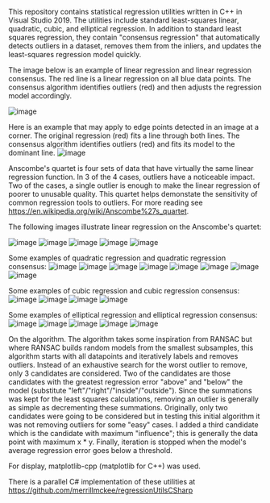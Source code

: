 This repository contains statistical regression utilities written in C++ in Visual Studio 2019.  The utilities include standard least-squares linear, quadratic, cubic, and elliptical regression.  In addition to standard least squares regression, they contain "consensus regression" that automatically detects outliers in a dataset, removes them from the inliers, and updates the least-squares regression model quickly.

The image below is an example of linear regression and linear regression consensus.  The red line is a linear regression on all blue data points.  The consensus algorithm identifies outliers (red) and then adjusts the regression model accordingly.

![image](https://user-images.githubusercontent.com/79757625/117740886-5fe32380-b1cf-11eb-8076-8a2fe13c46f1.png)

Here is an example that may apply to edge points detected in an image at a corner.  The original regression (red) fits a line through both lines.  The consensus algorithm identifies outliers (red) and fits its model to the dominant line.
![image](https://user-images.githubusercontent.com/79757625/117740905-67a2c800-b1cf-11eb-8613-0927d241d1c5.png)

Anscombe's quartet is four sets of data that have virtually the same linear regression function.  In 3 of the 4 cases, outliers have a noticeable impact.  Two of the cases, a single outlier is enough to make the linear regression of poorer to unusable quality.  This quartet helps demonstate the sensitivity of common regression tools to outliers.  For more reading see https://en.wikipedia.org/wiki/Anscombe%27s_quartet.

The following images illustrate linear regression on the Anscombe's quartet:

![image](https://user-images.githubusercontent.com/79757625/117516460-260fe400-af67-11eb-94b9-02d05308799f.png)
![image](https://user-images.githubusercontent.com/79757625/117740919-712c3000-b1cf-11eb-8465-311aa3ba1d53.png)
![image](https://user-images.githubusercontent.com/79757625/117741070-8903b400-b1cf-11eb-9f56-e81d55762edd.png)
![image](https://user-images.githubusercontent.com/79757625/117741031-7ab59800-b1cf-11eb-94d4-f7c09c72af83.png)
![image](https://user-images.githubusercontent.com/79757625/117741054-81dca600-b1cf-11eb-8910-0f70db07fbdf.png)

Some examples of quadratic regression and quadratic regression consensus:
![image](https://user-images.githubusercontent.com/79757625/117741082-902ac200-b1cf-11eb-8779-47d79c3a9289.png)
![image](https://user-images.githubusercontent.com/79757625/117741095-96b93980-b1cf-11eb-8e40-01313ed83f6e.png)
![image](https://user-images.githubusercontent.com/79757625/117741103-9caf1a80-b1cf-11eb-9d13-983923b835de.png)
![image](https://user-images.githubusercontent.com/79757625/117741111-a2a4fb80-b1cf-11eb-88f6-4933c505d3e7.png)
![image](https://user-images.githubusercontent.com/79757625/117741124-a89adc80-b1cf-11eb-9178-e955f99c9753.png)
![image](https://user-images.githubusercontent.com/79757625/117741132-ae90bd80-b1cf-11eb-9b84-c6ff0668a6f2.png)
![image](https://user-images.githubusercontent.com/79757625/117741139-b3557180-b1cf-11eb-8e65-c4035892ab92.png)
![image](https://user-images.githubusercontent.com/79757625/117741145-b8b2bc00-b1cf-11eb-9af3-40bdb37868f1.png)

Some examples of cubic regression and cubic regression consensus:
![image](https://user-images.githubusercontent.com/79757625/117741155-bfd9ca00-b1cf-11eb-9350-094a88db9f28.png)
![image](https://user-images.githubusercontent.com/79757625/117741162-c5371480-b1cf-11eb-995a-1f9c8e5e6e7a.png)
![image](https://user-images.githubusercontent.com/79757625/117741170-cb2cf580-b1cf-11eb-8cac-8bc9b6d135f5.png)
![image](https://user-images.githubusercontent.com/79757625/117741180-d08a4000-b1cf-11eb-9aea-6d10d915d766.png)

Some examples of elliptical regression and elliptical regression consensus:
![image](https://user-images.githubusercontent.com/79757625/117741193-d6802100-b1cf-11eb-8552-1a340e2277d6.png)
![image](https://user-images.githubusercontent.com/79757625/117741203-dbdd6b80-b1cf-11eb-9b02-b7e85baff3d3.png)
![image](https://user-images.githubusercontent.com/79757625/117741215-e26be300-b1cf-11eb-97c8-8948bf5bf5c6.png)
![image](https://user-images.githubusercontent.com/79757625/117741225-e7c92d80-b1cf-11eb-963c-94d1dc88f6fb.png)
![image](https://user-images.githubusercontent.com/79757625/117741233-ec8de180-b1cf-11eb-8b5e-aef441d0fa0c.png)

On the algorithm.  The algorithm takes some inspiration from RANSAC but where RANSAC builds random models from the smallest subsamples, this algorithm starts with all datapoints and iteratively labels and removes outliers.  Instead of an exhaustive search for the worst outlier to remove, only 3 candidates are considered.  Two of the candidates are those candidates with the greatest regression error "above" and "below" the model (substitute "left"/"right"/"inside"/"outside").  Since the summations was kept for the least squares calculations, removing an outlier is generally as simple as decrementing these summations.  Originally, only two candidates were going to be considered but in testing this initial algorithm it was not removing outliers for some "easy" cases.  I added a third candidate which is the candidate with maximum "influence"; this is generally the data point with maximum x * y.  Finally, iteration is stopped when the model's average regression error goes below a threshold.

For display, matplotlib-cpp (matplotlib for C++) was used.

There is a parallel C# implementation of these utilities at https://github.com/merrillmckee/regressionUtilsCSharp


